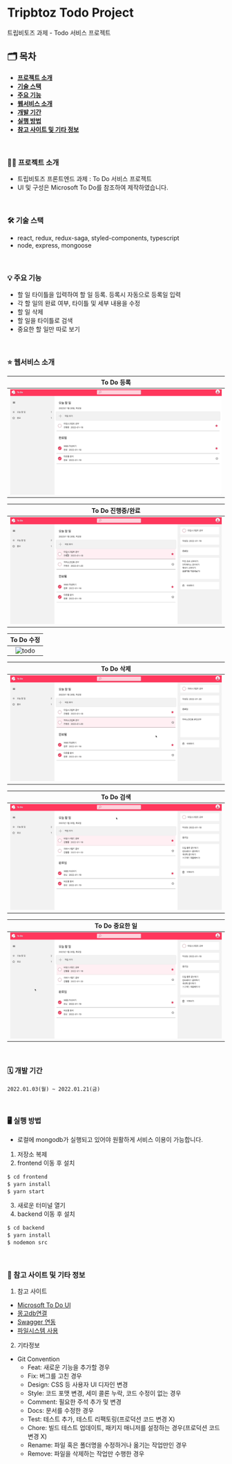 # Tripbtoz Todo Project

트립비토즈 과제 - Todo 서비스 프로젝트

## 🗂 목차

- [**프로젝트 소개**](#1)
- [**기술 스택**](#2)
- [**주요 기능**](#3)
- [**웹서비스 소개**](#4)
- [**개발 기간**](#5)
- [**실행 방법**](#6)
- [**참고 사이트 및 기타 정보**](#7)

<div id='1'></div>
<br />

### 💁‍♂️ 프로젝트 소개

- 트립비토즈 프론트엔드 과제 : To Do 서비스 프로젝트
- UI 및 구성은 Microsoft To Do를 참조하여 제작하였습니다.

<div id='2'></div>
<br />

### 🛠 기술 스택

- react, redux, redux-saga, styled-components, typescript
- node, express, mongoose

<div id='3'></div>
<br />

### 💡 주요 기능

- 할 일 타이틀을 입력하여 할 일 등록. 등록시 자동으로 등록일 입력
- 각 할 일의 완료 여부, 타이틀 및 세부 내용을 수정
- 할 일 삭제
- 할 일을 타이틀로 검색
- 중요한 할 일만 따로 보기

<div id='4'></div>
<br />

### ⭐️ 웹서비스 소개

|                    To Do 등록                     |
| :-----------------------------------------------: |
| <img src='./images/create_todo.gif' alt='todo' /> |

|                  To Do 진행중/완료                  |
| :-------------------------------------------------: |
| <img src='./images/complete_todo.gif' alt='todo' /> |

|                    To Do 수정                     |
| :-----------------------------------------------: |
| <img src='./images/update_todo.gif' alt='todo' /> |

|                    To Do 삭제                     |
| :-----------------------------------------------: |
| <img src='./images/delete_todo.gif' alt='todo' /> |

|                    To Do 검색                     |
| :-----------------------------------------------: |
| <img src='./images/search_todo.gif' alt='todo' /> |

|                   To Do 중요한 일                    |
| :--------------------------------------------------: |
| <img src='./images/important_todo.gif' alt='todo' /> |

<div id='5'></div>
<br />

### 🗓 개발 기간

`2022.01.03(월) ~ 2022.01.21(금)`

<div id='6'></div>
<br />

### 🖥 실행 방법

- 로컬에 mongodb가 실행되고 있어야 원활하게 서비스 이용이 가능합니다.

1. 저장소 복제
2. frontend 이동 후 설치

```bash
$ cd frontend
$ yarn install
$ yarn start
```

3. 새로운 터미널 열기
4. backend 이동 후 설치

```bash
$ cd backend
$ yarn install
$ nodemon src
```

<div id='7'></div>
<br />

### 📌 참고 사이트 및 기타 정보

1. 참고 사이트

- [Microsoft To Do UI](https://to-do.live.com/tasks/today)
- [몽고db연결](https://poiemaweb.com/mongoose)
- [Swagger 연동](https://any-ting.tistory.com/105)
- [파일시스템 사용](https://smilehugo.tistory.com/entry/nodejs-json-create-store-read-update)

2. 기타정보

- Git Convention
  - Feat: 새로운 기능을 추가할 경우
  - Fix: 버그를 고친 경우
  - Design: CSS 등 사용자 UI 디자인 변경
  - Style: 코드 포맷 변경, 세미 콜론 누락, 코드 수정이 없는 경우
  - Comment: 필요한 주석 추가 및 변경
  - Docs: 문서를 수정한 경우
  - Test: 테스트 추가, 테스트 리팩토링(프로덕션 코드 변경 X)
  - Chore: 빌드 테스트 업데이트, 패키지 매니저를 설정하는 경우(프로덕션 코드 변경 X)
  - Rename: 파일 혹은 폴더명을 수정하거나 옮기는 작업만인 경우
  - Remove: 파일을 삭제하는 작업만 수행한 경우
